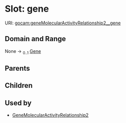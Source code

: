 
# Slot: gene




URI: [gocam:geneMolecularActivityRelationship2__gene](http://w3id.org/ontogpt/gocam/geneMolecularActivityRelationship2__gene)


## Domain and Range

None &#8594;  <sub>0..1</sub> [Gene](Gene.md)

## Parents


## Children


## Used by

 * [GeneMolecularActivityRelationship2](GeneMolecularActivityRelationship2.md)
